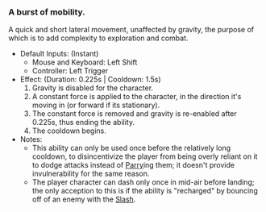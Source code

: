 ### A burst of mobility.

A quick and short lateral movement, unaffected by gravity, the purpose of which is to add complexity to exploration and combat.

- Default Inputs: (Instant)
    - Mouse and Keyboard: Left Shift
    - Controller: Left Trigger
- Effect: (Duration: 0.225s | Cooldown: 1.5s)
    1. Gravity is disabled for the character.
    2. A constant force is applied to the character, in the direction it's moving in (or forward if its stationary).
    3. The constant force is removed and gravity is re-enabled after 0.225s, thus ending the ability.
    4. The cooldown begins.
- Notes:
    - This ability can only be used once before the relatively long cooldown, to disincentivize the player from being overly reliant on it to dodge attacks instead of [Parry](Parry.md)ing them; it doesn't provide invulnerability for the same reason.
    - The player character can dash only once in mid-air before landing; the only acception to this is if the ability is "recharged" by bouncing off of an enemy with the [Slash](Slash.md).
